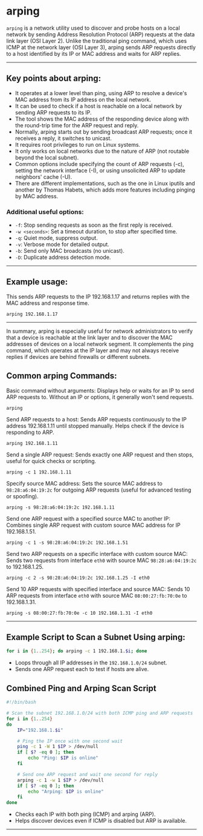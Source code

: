 # arping

`arping` is a network utility used to discover and probe hosts on a local network by sending Address Resolution Protocol (ARP) requests at the data link layer (OSI Layer 2). Unlike the traditional ping command, which uses ICMP at the network layer (OSI Layer 3), arping sends ARP requests directly to a host identified by its IP or MAC address and waits for ARP replies.

---

## Key points about arping:

*   It operates at a lower level than ping, using ARP to resolve a device's MAC address from its IP address on the local network.
*   It can be used to check if a host is reachable on a local network by sending ARP requests to its IP.
*   The tool shows the MAC address of the responding device along with the round-trip time for the ARP request and reply.
*   Normally, arping starts out by sending broadcast ARP requests; once it receives a reply, it switches to unicast.
*   It requires root privileges to run on Linux systems.
*   It only works on local networks due to the nature of ARP (not routable beyond the local subnet).
*   Common options include specifying the count of ARP requests (-c), setting the network interface (-I), or using unsolicited ARP to update neighbors' cache (-U).
*   There are different implementations, such as the one in Linux iputils and another by Thomas Habets, which adds more features including pinging by MAC address.

### Additional useful options:
*   `-f`: Stop sending requests as soon as the first reply is received.
*   `-w <seconds>`: Set a timeout duration, to stop after specified time.
*   `-q`: Quiet mode, suppress output.
*   `-v`: Verbose mode for detailed output.
*   `-b`: Send only MAC broadcasts (no unicast).
*   `-D`: Duplicate address detection mode.

---

## Example usage:

This sends ARP requests to the IP 192.168.1.17 and returns replies with the MAC address and response time.
```
arping 192.168.1.17
```

---

In summary, arping is especially useful for network administrators to verify that a device is reachable at the link layer and to discover the MAC addresses of devices on a local network segment. It complements the ping command, which operates at the IP layer and may not always receive replies if devices are behind firewalls or different subnets.

## Common arping Commands:

Basic command without arguments: Displays help or waits for an IP to send ARP requests to. Without an IP or options, it generally won't send requests.
```
arping
```

Send ARP requests to a host: Sends ARP requests continuously to the IP address 192.168.1.11 until stopped manually. Helps check if the device is responding to ARP.
```
arping 192.168.1.11
```

Send a single ARP request: Sends exactly one ARP request and then stops, useful for quick checks or scripting.
```
arping -c 1 192.168.1.11
```

Specify source MAC address: Sets the source MAC address to `98:28:a6:04:19:2c` for outgoing ARP requests (useful for advanced testing or spoofing).
```
arping -s 98:28:a6:04:19:2c 192.168.1.11
```

Send one ARP request with a specified source MAC to another IP: Combines single ARP request with custom source MAC address for IP 192.168.1.51.
```
arping -c 1 -s 98:28:a6:04:19:2c 192.168.1.51
```

Send two ARP requests on a specific interface with custom source MAC: Sends two requests from interface `eth0` with source MAC `98:28:a6:04:19:2c` to 192.168.1.25.
```
arping -c 2 -s 98:28:a6:04:19:2c 192.168.1.25 -I eth0
```

Send 10 ARP requests with specified interface and source MAC: Sends 10 ARP requests from interface `eth0` with source MAC `08:00:27:fb:70:0e` to 192.168.1.31.
```
arping -s 08:00:27:fb:70:0e -c 10 192.168.1.31 -I eth0
```

---

## Example Script to Scan a Subnet Using arping:

```bash
for i in {1..254}; do arping -c 1 192.168.1.$i; done
```
*   Loops through all IP addresses in the `192.168.1.0/24` subnet.
*   Sends one ARP request each to test if hosts are alive.
## Combined Ping and Arping Scan Script

```bash
#!/bin/bash

# Scan the subnet 192.168.1.0/24 with both ICMP ping and ARP requests
for i in {1..254}
do
    IP="192.168.1.$i"

    # Ping the IP once with one second wait
    ping -c 1 -W 1 $IP > /dev/null
    if [ $? -eq 0 ]; then
        echo "Ping: $IP is online"
    fi

    # Send one ARP request and wait one second for reply
    arping -c 1 -w 1 $IP > /dev/null
    if [ $? -eq 0 ]; then
        echo "Arping: $IP is online"
    fi
done
```
*   Checks each IP with both ping (ICMP) and arping (ARP).
*   Helps discover devices even if ICMP is disabled but ARP is available.

---
